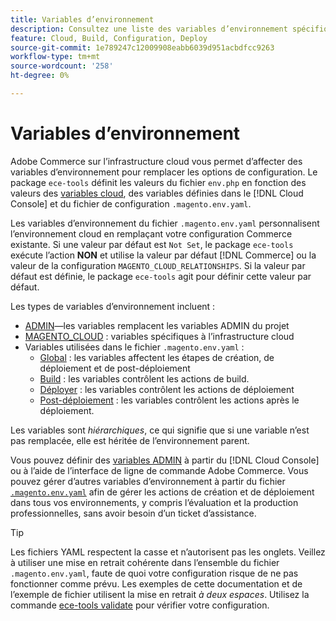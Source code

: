 ```yaml
---
title: Variables d’environnement
description: Consultez une liste des variables d’environnement spécifiques à Adobe Commerce sur l’infrastructure cloud.
feature: Cloud, Build, Configuration, Deploy
source-git-commit: 1e789247c12009908eabb6039d951acbdfcc9263
workflow-type: tm+mt
source-wordcount: '258'
ht-degree: 0%

---
```


# Variables d’environnement

Adobe Commerce sur l’infrastructure cloud vous permet d’affecter des variables d’environnement pour remplacer les options de configuration. Le package `ece-tools` définit les valeurs du fichier `env.php` en fonction des valeurs des [variables cloud](variables-cloud.md), des variables définies dans le [!DNL Cloud Console] et du fichier de configuration `.magento.env.yaml`.

Les variables d’environnement du fichier `.magento.env.yaml` personnalisent l’environnement cloud en remplaçant votre configuration Commerce existante. Si une valeur par défaut est `Not Set`, le package `ece-tools` exécute l’action **NON** et utilise la valeur par défaut [!DNL Commerce] ou la valeur de la configuration `MAGENTO_CLOUD_RELATIONSHIPS`. Si la valeur par défaut est définie, le package `ece-tools` agit pour définir cette valeur par défaut.

Les types de variables d’environnement incluent :

- [ADMIN](variables-admin.md)—les variables remplacent les variables ADMIN du projet
- [MAGENTO_CLOUD](variables-cloud.md) : variables spécifiques à l’infrastructure cloud
- Variables utilisées dans le fichier `.magento.env.yaml` :
   - [Global](variables-global.md) : les variables affectent les étapes de création, de déploiement et de post-déploiement
   - [Build](variables-build.md) : les variables contrôlent les actions de build.
   - [Déployer](variables-deploy.md) : les variables contrôlent les actions de déploiement
   - [Post-déploiement](variables-post-deploy.md) : les variables contrôlent les actions après le déploiement.

Les variables sont _hiérarchiques_, ce qui signifie que si une variable n’est pas remplacée, elle est héritée de l’environnement parent.

Vous pouvez définir des [variables ADMIN](variables-admin.md) à partir du [!DNL Cloud Console] ou à l’aide de l’interface de ligne de commande Adobe Commerce. Vous pouvez gérer d’autres variables d’environnement à partir du fichier [`.magento.env.yaml`](configure-env-yaml.md) afin de gérer les actions de création et de déploiement dans tous vos environnements, y compris l’évaluation et la production professionnelles, sans avoir besoin d’un ticket d’assistance.

>[!TIP]
>
>Les fichiers YAML respectent la casse et n’autorisent pas les onglets. Veillez à utiliser une mise en retrait cohérente dans l’ensemble du fichier `.magento.env.yaml`, faute de quoi votre configuration risque de ne pas fonctionner comme prévu. Les exemples de cette documentation et de l’exemple de fichier utilisent la mise en retrait _à deux espaces_. Utilisez la commande [ece-tools validate](configure-env-yaml.md#validate-configuration-file) pour vérifier votre configuration.
